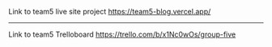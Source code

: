 Link to team5 live site project https://team5-blog.vercel.app/
***
Link to team5 Trelloboard https://trello.com/b/x1Nc0wOs/group-five
